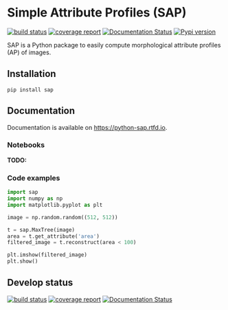 # Simple Attribute Profiles (SAP)


[![build status](https://github.com/fguiotte/sap/actions/workflows/main.yml/badge.svg?branch=master)](https://github.com/fguiotte/sap/actions/workflows/main.yml)
[![coverage report](https://gitlab.inria.fr/fguiotte/sap/badges/master/coverage.svg)](https://gitlab.inria.fr/fguiotte/sap/commits/master)
[![Documentation Status](https://readthedocs.org/projects/python-sap/badge/?version=master)](https://python-sap.readthedocs.io/en/master)
[![Pypi version](https://img.shields.io/pypi/v/sap.svg)](https://pypi.org/project/sap/)


SAP is a Python package to easily compute morphological attribute
profiles (AP) of images.

## Installation

```shell
pip install sap
```

## Documentation

Documentation is available on <https://python-sap.rtfd.io>.

### Notebooks

**TODO:**

### Code examples

```python
import sap
import numpy as np
import matplotlib.pyplot as plt

image = np.random.random((512, 512))

t = sap.MaxTree(image)
area = t.get_attribute('area')
filtered_image = t.reconstruct(area < 100)

plt.imshow(filtered_image)
plt.show()
```

## Develop status

[![build status](https://github.com/fguiotte/sap/actions/workflows/main.yml/badge.svg?branch=develop)](https://github.com/fguiotte/sap/actions/workflows/main.yml)
[![coverage report](https://gitlab.inria.fr/fguiotte/sap/badges/develop/coverage.svg)](https://gitlab.inria.fr/fguiotte/sap/commits/develop)
[![Documentation Status](https://readthedocs.org/projects/python-sap/badge/?version=develop)](https://python-sap.readthedocs.io/en/develop)
